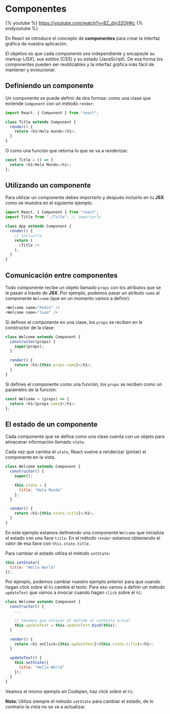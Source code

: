 # Componentes

{% youtube %} https://youtube.com/watch?v=BZ_dm32OHKc {% endyoutube %}


 En React se introduce el concepto de **componentes** para crear la interfaz gráfica de nuestra aplicación.

El objetivo es que cada componente sea independiente y encapsule su markup \(JSX\), sus estilos \(CSS\) y su estado \(JavaScript\). De esa forma los componentes pueden ser reutilizables y la interfaz gráfica más fácil de mantener y evolucionar.

## Definiendo un componente

Un componente se puede definir de dos formas: como una clase que extiende `Component` con un método `render`:

```javascript
import React, { Component } from "react";

class Title extends Component {
  render() {
    return <h1>Hola mundo</h1>;
  }
}
```

O como una función que retorna lo que se va a renderizar:

```javascript
const Title = () => {
  return <h1>Hola Mundo</h1>;
};
```

## Utilizando un componente

Para utilizar un componente debes importarlo y después incluirlo en tu **JSX** como se muestra en el siguiente ejemplo:

```javascript
import React, { Component } from "react";
import Title from "./Title"; // importarlo

class App extends Component {
  render() {
    // incluirlo
    return (
      <Title />
    );
  }
}
```

## Comunicación entre componentes

Todo componente recibe un objeto llamado `props` con los atributos que se le pasan a través de **JSX**. Por ejemplo, podemos pasar un atributo `name` al componente `Welcome` \(que en un momento vamos a definir\):

```javascript
<Welcome name="Pedro" />
<Welcome name="Juan" />
```

Si defines el componente en una clase, los `props` se reciben en le constructor de la clase:

```javascript
class Welcome extends Component {
  constructor(props) {
    super(props);
  }

  render() {
    return <h1>{this.props.name}</h1>;
  }
}
```

Si defines el componente como una función, los `props` se reciben como un parámetro de la función:

```javascript
const Welcome = (props) => {
  return <h1>{props.name}</h1>;
};
```

## El estado de un componente

Cada componente que se defina como una clase cuenta con un objeto para almacenar información llamado `state`.

Cada vez que cambia el `state`, React vuelve a renderizar \(pintar\) el componente en la vista.

```javascript
class Welcome extends Component {
  constructor() {
    super();

    this.state = {
      title: "Hola Mundo"
    };
  }

  render() {
    return <h1>{this.state.title}</h1>;
  }
}
```

En este ejemplo estamos definiendo una componente `Welcome` que inicializa el estado con una llave `title`. En el método `render` estamos obteniendo el valor de esa llave con `this.state.title`.

Para cambiar el estado utiliza el método `setState`:

```javascript
this.setState({
  title: "Hello World"
});
```

Por ejemplo, podemos cambiar nuestro ejemplo anterior para que cuando hagan click sobre el `h1` cambie el texto. Para eso vamos a definir un método `updateText` que vamos a invocar cuando hagan `click` sobre el `h1`:

```javascript
class Welcome extends Component {
  constructor() {
    ...

    // tenemos que enlazar el método al contexto actual
    this.updateText = this.updateText.bind(this);
  }

  render() {
    return <h1 onClick={this.updateText}>{this.state.title}</h1>;
  }

  updateText() {
    this.setState({
      title: "Hello World"
    });
  }
}
```

Veamos el mismo ejemplo en Codepen, haz click sobre el `h1`:

**Nota:** Utiliza siempre el método `setState` para cambiar el estado, de lo contrario la vista no se va a actualizar.
